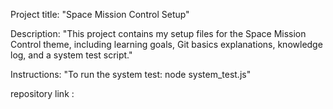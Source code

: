 Project title: "Space Mission Control Setup"

Description: "This project contains my setup files for the Space Mission Control theme, including learning goals, Git basics explanations, knowledge log, and a system test script."

Instructions: "To run the system test: node system_test.js"

repository link :